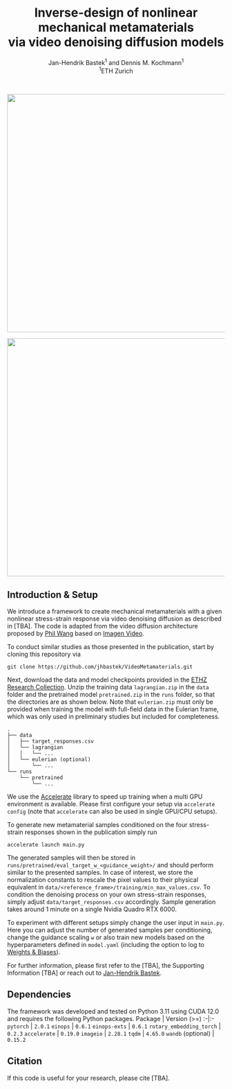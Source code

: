 <h1 align="center">Inverse-design of nonlinear mechanical metamaterials<br>via video denoising diffusion models</h1>
<div align="center">
  <span class="author-block">
    <a>Jan-Hendrik Bastek</a><sup>1</sup> and</span>
  <span class="author-block">
    <a>Dennis M. Kochmann</a><sup>1</sup></span>
</div>
<div align="center">
  <span class="author-block"><sup>1</sup>ETH Zurich</span>
</div>

$~$
<p align="center"><img src="pred_light.gif#gh-light-mode-only" width="550"\></p>
<p align="center"><img src="pred_dark.gif#gh-dark-mode-only" width="550"\></p>

## Introduction & Setup

We introduce a framework to create mechanical metamaterials with a given nonlinear stress-strain response via video denoising diffusion as described in [TBA]. The code is adapted from the video diffusion architecture proposed by [Phil Wang](https://github.com/lucidrains/imagen-pytorch) based on [Imagen Video](https://imagen.research.google/video/).

To conduct similar studies as those presented in the publication, start by cloning this repository via
```
git clone https://github.com/jhbastek/VideoMetamaterials.git
```

Next, download the data and model checkpoints provided in the [ETHZ Research Collection](tbd). Unzip the training data `lagrangian.zip` in the `data` folder and the pretrained model `pretrained.zip` in the `runs` folder, so that the directories are as shown below. Note that `eulerian.zip` must only be provided when training the model with full-field data in the Eulerian frame, which was only used in preliminary studies but included for completeness.
```
.
├── data
│   ├── target_responses.csv
│   └── lagrangian
│   │   └── ...
│   └── eulerian (optional)
│       └── ...
└── runs
    └── pretrained
        └── ...
```

We use the [Accelerate](https://huggingface.co/docs/accelerate/index) library to speed up training when a multi GPU environment is available. Please first configure your setup via `accelerate config` (note that `accelerate` can also be used in single GPU/CPU setups).

To generate new metamaterial samples conditioned on the four stress-strain responses shown in the publication simply run
```
accelerate launch main.py
```
The generated samples will then be stored in `runs/pretrained/eval_target_w_<guidance_weight>/` and should perform similar to the presented samples. In case of interest, we store the normalization constants to rescale the pixel values to their physical equivalent in `data/<reference_frame>/training/min_max_values.csv`. To condition the denoising process on your own stress-strain responses, simply adjust `data/target_responses.csv` accordingly. Sample generation takes around 1 minute on a single Nvidia Quadro RTX 6000.

To experiment with different setups simply change the user input in `main.py`. Here you can adjust the number of generated samples per conditioning, change the guidance scaling `w` or also train new models based on the hyperparameters defined in `model.yaml` (including the option to log to [Weights & Biases](https://wandb.ai)).

For further information, please first refer to the [TBA], the Supporting Information [TBA] or reach out to [Jan-Hendrik Bastek](mailto:jbastek@ethz.ch).

## Dependencies

The framework was developed and tested on Python 3.11 using CUDA 12.0 and requires the following Python packages.
Package | Version (>=)
:-|:-
`pytorch`       | `2.0.1`
`einops`        | `0.6.1`
`einops-exts`   | `0.6.1`
`rotary_embedding_torch` | `0.2.3`
`accelerate`    | `0.19.0`
`imageio`       | `2.28.1`
`tqdm`          | `4.65.0`
`wandb` (optional)        | `0.15.2`

## Citation

If this code is useful for your research, please cite [TBA].

